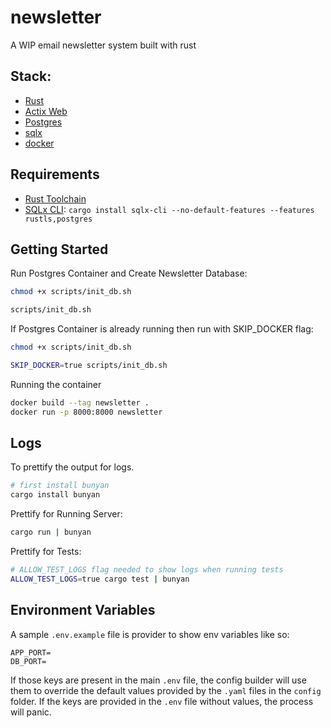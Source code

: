 # newsletter

A WIP email newsletter system built with rust


## Stack:

- [Rust](https://www.rust-lang.org)
- [Actix Web](https://github.com/actix/actix-web)
- [Postgres](https://www.postgresql.org/)
- [sqlx](https://github.com/launchbadge/sqlx)
- [docker](https://www.docker.com)

## Requirements

- [Rust Toolchain](https://rustup.rs/)
- [SQLx CLI](https://crates.io/crates/sqlx-cli): `cargo install sqlx-cli --no-default-features --features rustls,postgres`

## Getting Started

Run Postgres Container and Create Newsletter Database:

```sh
chmod +x scripts/init_db.sh

scripts/init_db.sh
```

If Postgres Container is already running then run with SKIP_DOCKER flag:

```sh
chmod +x scripts/init_db.sh

SKIP_DOCKER=true scripts/init_db.sh
```

Running the container

```sh
docker build --tag newsletter .
docker run -p 8000:8000 newsletter
```

## Logs

To prettify the output for logs.

```sh
# first install bunyan
cargo install bunyan
```

Prettify for Running Server:

```sh
cargo run | bunyan
```

Prettify for Tests:

```sh
# ALLOW_TEST_LOGS flag needed to show logs when running tests
ALLOW_TEST_LOGS=true cargo test | bunyan
```

## Environment Variables

A sample `.env.example` file is provider to show env variables like so:

```
APP_PORT=
DB_PORT=
```

If those keys are present in the main `.env` file, the config builder will use them to override the default values provided by the `.yaml` files in the `config` folder. If the keys are provided in the `.env` file without values, the process will panic.
